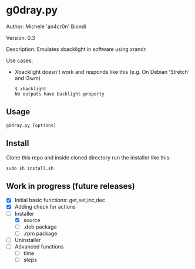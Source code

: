 # g0dray.py
Author: Michele 'an4cr0n' Biondi

Version: 0.3

Description: Emulates xbacklight in software using xrandr.

Use cases:
  - Xbacklight doesn't work and responds like this (e.g. On Debian 'Stretch' and i3wm) 
    ```
    $ xbacklight
    No outputs have backlight property
    ```


## Usage
```
g0dray.py [options]
```

## Install
Clone this repo and inside cloned directory run the installer like this:
```
sudo sh install.sh
```

## Work in progress (future releases)
- [x] Initial basic functions: get,set,inc,dec
- [x] Adding check for actions
- [ ] Installer
  - [x] source
  - [ ] .deb package
  - [ ] .rpm package
- [ ] Uninstaller
- [ ] Advanced functions
  - [ ] time
  - [ ] steps
